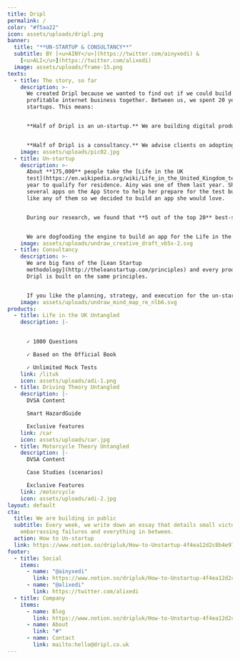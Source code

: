 ```yaml
---
title: Dripl
permalink: /
color: "#f5aa22"
icon: assets/uploads/dripl.png
banner:
  title: "**UN-STARTUP & CONSULTANCY**"
  subtitle: BY [<u>AINY</u>](https://twitter.com/ainyxedi) &
    [<u>ALI</u>](https://twitter.com/alixedi)
  image: assets/uploads/frame-15.png
texts:
  - title: The story, so far
    description: >-
      We created Dripl because we wanted to find out if we could build a
      profitable internet business together. Between us, we spent 20 years at
      startups. This means:


      **Half of Dripl is an un-startup.** We are building digital products but we are not seeking hockey stick growth, looking for venture capital, or working 100-hour weeks.


      **Half of Dripl is a consultancy.** We advise clients on adopting Lean Startup principles in the enterprise. This helps us fund the un-startup, but we are also very good at this.
    image: assets/uploads/pic02.jpg
  - title: Un-startup
    description: >-
      About **175,000** people take the [Life in the UK
      test](https://en.wikipedia.org/wiki/Life_in_the_United_Kingdom_test) every
      year to qualify for residence. Ainy was one of them last year. She tried
      several apps on the App Store to help her prepare for the test but didn't
      like any of them so we decided to build an app she would love.


      During our research, we found that **5 out of the top 20** best-selling apps on the App Store were for test-preparation so we took a step back & built an engine that transforms a spreadsheet of multiple-choice questions into a beautiful, singing-and-dancing test-preparation app for the iPhone.


      We are dogfooding the engine to build an app for the Life in the UK test. This will be followed by more test-preparation apps until we feel we have something reproducible. At this point, we might launch the engine as a **no-code solution for building test-preparation apps.**
    image: assets/uploads/undraw_creative_draft_vb5x-2.svg
  - title: Consultancy
    description: >-
      We are big fans of the [Lean Startup
      methodology](http://theleanstartup.com/principles) and every product at
      Dripl is built on the same principles. 


      If you like the planning, strategy, and execution for the un-startup, **we can help you do the same** for your product or business. [Please reach out  ](mailto:hello@dripl.co.uk) and we will be happy to discuss if we can help you and how.
    image: assets/uploads/undraw_mind_map_re_nlb6.svg
products:
  - title: Life in the UK Untangled
    description: |-
      

      ✓ 1000 Questions

      ✓ Based on the Official Book

      ✓ Unlimited Mock Tests
    link: /lituk
    icon: assets/uploads/adi-1.png
  - title: Driving Theory Untangled
    description: |-
      DVSA Content

      Smart HazardGuide

      Exclusive features
    link: /car
    icon: assets/uploads/car.jpg
  - title: Motorcycle Theory Untangled
    description: |-
      DVSA Content

      Case Studies (scenarios)

      Exclusive Features
    link: /motorcycle
    icon: assets/uploads/adi-2.jpg
layout: default
cta:
  title: We are building in public
  subtitle: Every week, we write down an essay that details small victories,
    embarrassing failures and everything in between.
  action: How to Un-startup
  link: https://www.notion.so/dripluk/How-to-Unstartup-4f4ea12d2c8b4e97be3fce5667a08d17
footer:
  - title: Social
    items:
      - name: "@ainyxedi"
        link: https://www.notion.so/dripluk/How-to-Unstartup-4f4ea12d2c8b4e97be3fce5667a08d17#f7cc15e014ad4157a7f44afc5f9f2158
      - name: "@alixedi"
        link: https://twitter.com/alixedi
  - title: Company
    items:
      - name: Blog
        link: https://www.notion.so/dripluk/How-to-Unstartup-4f4ea12d2c8b4e97be3fce5667a08d17
      - name: About
        link: "#"
      - name: Contact
        link: mailto:hello@dripl.co.uk
---
```

